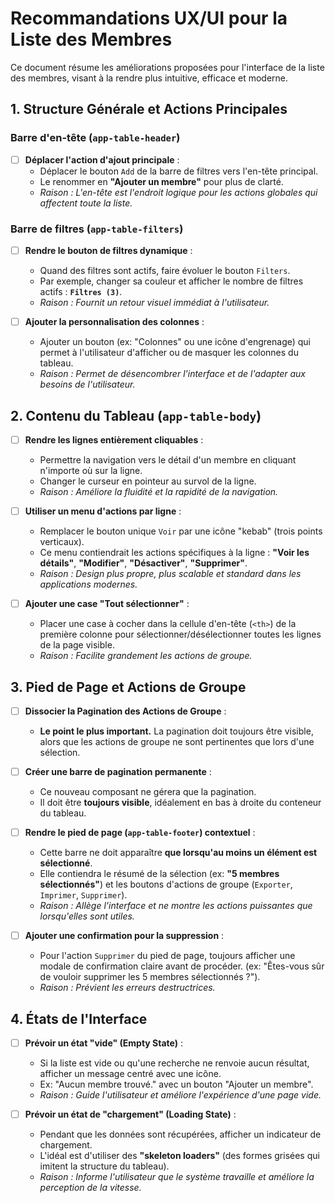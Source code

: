# Recommandations UX/UI pour la Liste des Membres

Ce document résume les améliorations proposées pour l'interface de la liste des membres, visant à la rendre plus intuitive, efficace et moderne.

## 1. Structure Générale et Actions Principales

### Barre d'en-tête (`app-table-header`)
- [ ] **Déplacer l'action d'ajout principale** :
  - Déplacer le bouton `Add` de la barre de filtres vers l'en-tête principal.
  - Le renommer en **"Ajouter un membre"** pour plus de clarté.
  - *Raison : L'en-tête est l'endroit logique pour les actions globales qui affectent toute la liste.*

### Barre de filtres (`app-table-filters`)
- [ ] **Rendre le bouton de filtres dynamique** :
  - Quand des filtres sont actifs, faire évoluer le bouton `Filters`.
  - Par exemple, changer sa couleur et afficher le nombre de filtres actifs : **`Filtres (3)`**.
  - *Raison : Fournit un retour visuel immédiat à l'utilisateur.*

- [ ] **Ajouter la personnalisation des colonnes** :
  - Ajouter un bouton (ex: "Colonnes" ou une icône d'engrenage) qui permet à l'utilisateur d'afficher ou de masquer les colonnes du tableau.
  - *Raison : Permet de désencombrer l'interface et de l'adapter aux besoins de l'utilisateur.*

## 2. Contenu du Tableau (`app-table-body`)

- [ ] **Rendre les lignes entièrement cliquables** :
  - Permettre la navigation vers le détail d'un membre en cliquant n'importe où sur la ligne.
  - Changer le curseur en pointeur au survol de la ligne.
  - *Raison : Améliore la fluidité et la rapidité de la navigation.*

- [ ] **Utiliser un menu d'actions par ligne** :
  - Remplacer le bouton unique `Voir` par une icône "kebab" (trois points verticaux).
  - Ce menu contiendrait les actions spécifiques à la ligne : **"Voir les détails"**, **"Modifier"**, **"Désactiver"**, **"Supprimer"**.
  - *Raison : Design plus propre, plus scalable et standard dans les applications modernes.*

- [ ] **Ajouter une case "Tout sélectionner"** :
  - Placer une case à cocher dans la cellule d'en-tête (`<th>`) de la première colonne pour sélectionner/désélectionner toutes les lignes de la page visible.
  - *Raison : Facilite grandement les actions de groupe.*

## 3. Pied de Page et Actions de Groupe

- [ ] **Dissocier la Pagination des Actions de Groupe** :
  - **Le point le plus important.** La pagination doit toujours être visible, alors que les actions de groupe ne sont pertinentes que lors d'une sélection.

- [ ] **Créer une barre de pagination permanente** :
  - Ce nouveau composant ne gérera que la pagination.
  - Il doit être **toujours visible**, idéalement en bas à droite du conteneur du tableau.

- [ ] **Rendre le pied de page (`app-table-footer`) contextuel** :
  - Cette barre ne doit apparaître **que lorsqu'au moins un élément est sélectionné**.
  - Elle contiendra le résumé de la sélection (ex: **"5 membres sélectionnés"**) et les boutons d'actions de groupe (`Exporter`, `Imprimer`, `Supprimer`).
  - *Raison : Allège l'interface et ne montre les actions puissantes que lorsqu'elles sont utiles.*

- [ ] **Ajouter une confirmation pour la suppression** :
  - Pour l'action `Supprimer` du pied de page, toujours afficher une modale de confirmation claire avant de procéder. (ex: "Êtes-vous sûr de vouloir supprimer les 5 membres sélectionnés ?").
  - *Raison : Prévient les erreurs destructrices.*

## 4. États de l'Interface

- [ ] **Prévoir un état "vide" (Empty State)** :
  - Si la liste est vide ou qu'une recherche ne renvoie aucun résultat, afficher un message centré avec une icône.
  - Ex: "Aucun membre trouvé." avec un bouton "Ajouter un membre".
  - *Raison : Guide l'utilisateur et améliore l'expérience d'une page vide.*

- [ ] **Prévoir un état de "chargement" (Loading State)** :
  - Pendant que les données sont récupérées, afficher un indicateur de chargement.
  - L'idéal est d'utiliser des **"skeleton loaders"** (des formes grisées qui imitent la structure du tableau).
  - *Raison : Informe l'utilisateur que le système travaille et améliore la perception de la vitesse.*
